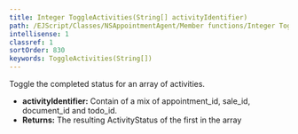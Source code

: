 ```yaml
---
title: Integer ToggleActivities(String[] activityIdentifier)
path: /EJScript/Classes/NSAppointmentAgent/Member functions/Integer ToggleActivities(String[] p_0)
intellisense: 1
classref: 1
sortOrder: 830
keywords: ToggleActivities(String[])
---
```



Toggle the completed status for an array of activities.



* **activityIdentifier:** Contain of a mix of appointment\_id, sale\_id, document\_id and todo\_id.
* **Returns:** The resulting ActivityStatus of the first in the array



